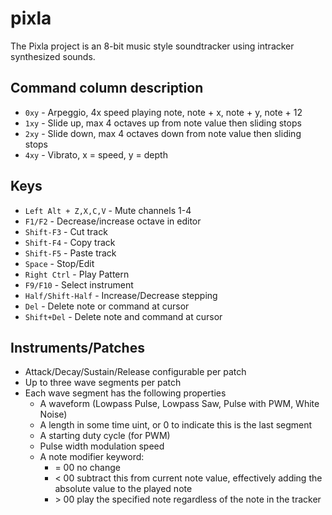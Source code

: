 # pixla

The Pixla project is an 8-bit music style soundtracker using intracker synthesized sounds.

## Command column description

- `0xy` - Arpeggio, 4x speed playing note, note + x, note + y, note + 12
- `1xy` - Slide up, max 4 octaves up from note value then sliding stops
- `2xy` - Slide down, max 4 octaves down from note value then sliding stops
- `4xy` - Vibrato, x = speed, y = depth

## Keys
- `Left Alt + Z,X,C,V` - Mute channels 1-4
- `F1/F2` - Decrease/increase octave in editor
- `Shift-F3` - Cut track
- `Shift-F4` - Copy track
- `Shift-F5` - Paste track
- `Space` - Stop/Edit
- `Right Ctrl` - Play Pattern
- `F9/F10` - Select instrument
- `Half/Shift-Half` - Increase/Decrease stepping
- `Del` - Delete note or command at cursor
- `Shift+Del` - Delete note and command at cursor

## Instruments/Patches
- Attack/Decay/Sustain/Release configurable per patch
- Up to three wave segments per patch
- Each wave segment has the following properties
  - A waveform (Lowpass Pulse, Lowpass Saw, Pulse with PWM, White Noise)
  - A length in some time uint, or 0 to indicate this is the last segment
  - A starting duty cycle (for PWM)
  - Pulse width modulation speed
  - A note modifier keyword:
    - = 00 no change
    - < 00 subtract this from current note value, effectively adding the absolute value to the played note
    - \> 00 play the specified note regardless of the note in the tracker

